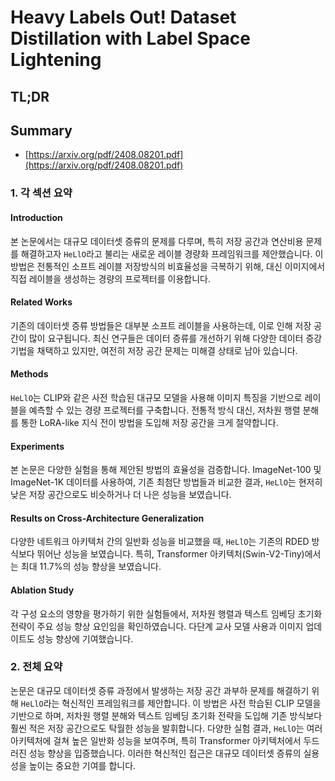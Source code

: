# Heavy Labels Out! Dataset Distillation with Label Space Lightening
## TL;DR
## Summary
- [https://arxiv.org/pdf/2408.08201.pdf](https://arxiv.org/pdf/2408.08201.pdf)

### 1. 각 섹션 요약

#### Introduction
본 논문에서는 대규모 데이터셋 증류의 문제를 다루며, 특히 저장 공간과 연산비용 문제를 해결하고자 `HeLlO`라고 불리는 새로운 레이블 경량화 프레임워크를 제안했습니다. 이 방법은 전통적인 소프트 레이블 저장방식의 비효율성을 극복하기 위해, 대신 이미지에서 직접 레이블을 생성하는 경량의 프로젝터를 이용합니다.

#### Related Works
기존의 데이터셋 증류 방법들은 대부분 소프트 레이블을 사용하는데, 이로 인해 저장 공간이 많이 요구됩니다. 최신 연구들은 데이터 증류를 개선하기 위해 다양한 데이터 증강 기법을 채택하고 있지만, 여전히 저장 공간 문제는 미해결 상태로 남아 있습니다.

#### Methods
`HeLlO`는 CLIP와 같은 사전 학습된 대규모 모델을 사용해 이미지 특징을 기반으로 레이블을 예측할 수 있는 경량 프로젝터를 구축합니다. 전통적 방식 대신, 저차원 행렬 분해를 통한 LoRA-like 지식 전이 방법을 도입해 저장 공간을 크게 절약합니다.

#### Experiments
본 논문은 다양한 실험을 통해 제안된 방법의 효율성을 검증합니다. ImageNet-100 및 ImageNet-1K 데이터를 사용하여, 기존 최첨단 방법들과 비교한 결과, `HeLlO`는 현저히 낮은 저장 공간으로도 비슷하거나 더 나은 성능을 보였습니다.

#### Results on Cross-Architecture Generalization
다양한 네트워크 아키텍처 간의 일반화 성능을 비교했을 때, `HeLlO`는 기존의 RDED 방식보다 뛰어난 성능을 보였습니다. 특히, Transformer 아키텍처(Swin-V2-Tiny)에서는 최대 11.7%의 성능 향상을 보였습니다.

#### Ablation Study
각 구성 요소의 영향을 평가하기 위한 실험들에서, 저차원 행렬과 텍스트 임베딩 초기화 전략이 주요 성능 향상 요인임을 확인하였습니다. 다단계 교사 모델 사용과 이미지 업데이트도 성능 향상에 기여했습니다.

### 2. 전체 요약
논문은 대규모 데이터셋 증류 과정에서 발생하는 저장 공간 과부하 문제를 해결하기 위해 `HeLlO`라는 혁신적인 프레임워크를 제안합니다. 이 방법은 사전 학습된 CLIP 모델을 기반으로 하며, 저차원 행렬 분해와 텍스트 임베딩 초기화 전략을 도입해 기존 방식보다 훨씬 적은 저장 공간으로도 탁월한 성능을 발휘합니다. 다양한 실험 결과, `HeLlO`는 여러 아키텍처에 걸쳐 높은 일반화 성능을 보여주며, 특히 Transformer 아키텍처에서 두드러진 성능 향상을 입증했습니다. 이러한 혁신적인 접근은 대규모 데이터셋 증류의 실용성을 높이는 중요한 기여를 합니다.
